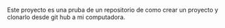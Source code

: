 Este proyecto es una pruba de un repositorio de como crear un proyecto y clonarlo desde git hub a mi computadora.
